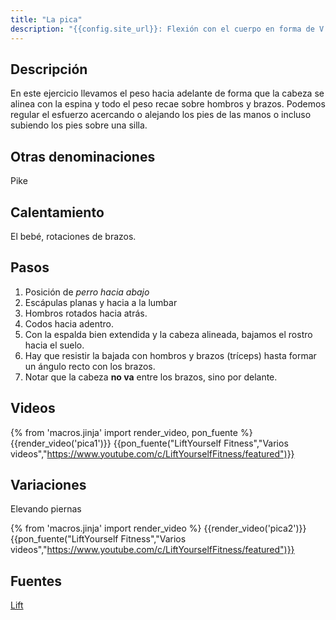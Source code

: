 ```yaml
---
title: "La pica"
description: "{{config.site_url}}: Flexión con el cuerpo en forma de V invertida"
---
```

## Descripción

En este ejercicio llevamos el peso hacia adelante de forma que la cabeza se alinea con la espina y todo el peso recae sobre hombros y brazos. Podemos regular el esfuerzo acercando o alejando los pies de las manos o incluso subiendo los pies sobre una silla.

## Otras denominaciones

Pike

## Calentamiento

El bebé, rotaciones de brazos.

## Pasos

1. Posición de *perro hacia abajo*
2. Escápulas planas y hacia a la lumbar
3. Hombros rotados hacia atrás.
4. Codos hacia adentro.
5. Con la espalda bien extendida y la cabeza alineada, bajamos el rostro hacia el suelo.
6. Hay que resistir la bajada con hombros y brazos (tríceps) hasta formar un ángulo recto con los brazos.
7. Notar que la cabeza **no va** entre los brazos, sino por delante.

## Videos

{% from 'macros.jinja' import render_video, pon_fuente %}
{{render_video('pica1')}}
{{pon_fuente("LiftYourself Fitness","Varios videos","https://www.youtube.com/c/LiftYourselfFitness/featured")}}
## Variaciones

Elevando piernas

{% from 'macros.jinja' import render_video %}
{{render_video('pica2')}}
{{pon_fuente("LiftYourself Fitness","Varios videos","https://www.youtube.com/c/LiftYourselfFitness/featured")}}
## Fuentes

[Lift](/varios/fuentes/#lift)